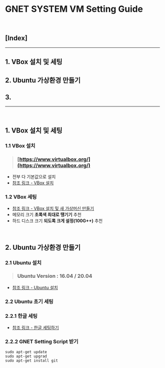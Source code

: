 **GNET SYSTEM VM Setting Guide**
===

<br>

## **[Index]**
***
## **1. VBox 설치 및 세팅**
## **2. Ubuntu 가상환경 만들기**
## **3.** 
***

<br>

## **1. VBox 설치 및 세팅**

### **1.1 VBox 설치**
> ### [https://www.virtualbox.org/](https://www.virtualbox.org/)
- 전부 다 기본값으로 설치
- [참조 링크 - VBox 설치](https://phantom.tistory.com/6)

### **1.2 VBox 세팅**
- [참조 링크 - VBox 설치 및 새 가상머신 만들기](https://phantom.tistory.com/7?category=1175951)
- 메모리 크기 **초록색 최대로 땡기기** 추천
- 하드 디스크 크기 **되도록 크게 설정(100G++)** 추천
<br>

## **2. Ubuntu 가상환경 만들기**

### **2.1 Ubuntu 설치**
> ### Ubuntu Version : **16.04** / 20.04
- [참조 링크 - Ubuntu 설치](https://phantom.tistory.com/7?category=1175951)

### **2.2 Ubuntu 초기 세팅**
### **2.2.1 한글 세팅**
- [참조 링크 - 한글 세팅하기](https://webnautes.tistory.com/1199)

### **2.2.2 GNET Setting Script 받기**
```
sudo apt-get update
sudo apt-get upgrad
sudo apt-get install git
```